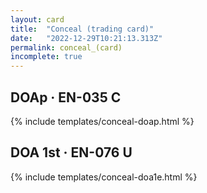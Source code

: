 ```yaml
---
layout: card
title:  "Conceal (trading card)"
date:   "2022-12-29T10:21:13.313Z"
permalink: conceal_(card)
incomplete: true
---
```


## DOAp &middot; EN-035 C

{% include templates/conceal-doap.html %}


## DOA 1st &middot; EN-076 U

{% include templates/conceal-doa1e.html %}
